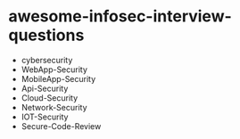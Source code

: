# awesome-infosec-interview-questions

* cybersecurity 
* WebApp-Security
* MobileApp-Security
* Api-Security
* Cloud-Security
* Network-Security
* IOT-Security
* Secure-Code-Review
